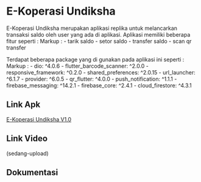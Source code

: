 # E-Koperasi Undiksha

E-Koperasi Undiksha merupakan aplikasi replika untuk melancarkan transaksi saldo oleh user yang ada di aplikasi. Aplikasi memiliki beberapa fitur seperti :
    Markup :    - tarik saldo
                - setor saldo
                - transfer saldo
                - scan qr transfer

Terdapat beberapa package yang di gunakan pada aplikasi ini seperti :
    Markup :    - dio: ^4.0.6
                - flutter_barcode_scanner: ^2.0.0
                - responsive_framework: ^0.2.0
                - shared_preferences: ^2.0.15
                - url_launcher: ^6.1.7
                - provider: ^6.0.5
                - qr_flutter: ^4.0.0
                - push_notification: ^1.1.1
                - firebase_messaging: ^14.2.1
                - firebase_core: ^2.4.1
                - cloud_firestore: ^4.3.1

## Link Apk
[E-Koperasi Undiksha V1.0](https://drive.google.com/drive/folders/1-ODcuu_6Uajot92qPoort8GBtnU_loe2?usp=sharing)

## Link Video
(sedang-upload)

## Dokumentasi


